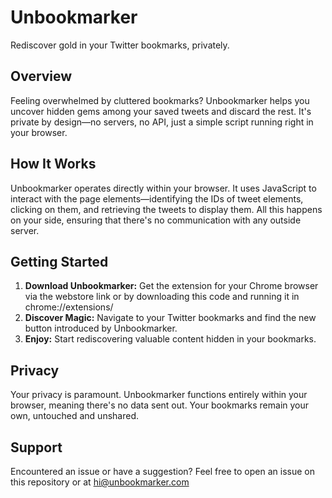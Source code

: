 # Unbookmarker

Rediscover gold in your Twitter bookmarks, privately.

## Overview

Feeling overwhelmed by cluttered bookmarks? Unbookmarker helps you uncover hidden gems among your saved tweets and discard the rest. It's private by design—no servers, no API, just a simple script running right in your browser.

## How It Works

Unbookmarker operates directly within your browser. It uses JavaScript to interact with the page elements—identifying the IDs of tweet elements, clicking on them, and retrieving the tweets to display them. All this happens on your side, ensuring that there's no communication with any outside server.

## Getting Started

1. **Download Unbookmarker:** Get the extension for your Chrome browser via the webstore link or by downloading this code and running it in chrome://extensions/
2. **Discover Magic:** Navigate to your Twitter bookmarks and find the new button introduced by Unbookmarker.
3. **Enjoy:** Start rediscovering valuable content hidden in your bookmarks.

## Privacy

Your privacy is paramount. Unbookmarker functions entirely within your browser, meaning there's no data sent out. Your bookmarks remain your own, untouched and unshared.

## Support

Encountered an issue or have a suggestion? Feel free to open an issue on this repository or at hi@unbookmarker.com

